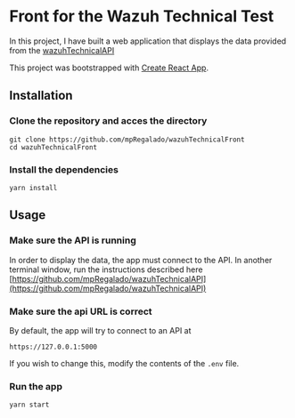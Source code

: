 # Front for the Wazuh Technical Test
In this project, I have built a web application that displays the data provided from the [wazuhTechnicalAPI](https://github.com/mpRegalado/wazuhTechnicalAPI)

This project was bootstrapped with [Create React App](https://github.com/facebook/create-react-app).

## Installation

### Clone the repository and acces the directory
```
git clone https://github.com/mpRegalado/wazuhTechnicalFront
cd wazuhTechnicalFront
```

### Install the dependencies
```
yarn install
```
## Usage

### Make sure the API is running
In order to display the data, the app must connect to the API.
In another terminal window, run the instructions described here
[https://github.com/mpRegalado/wazuhTechnicalAPI](https://github.com/mpRegalado/wazuhTechnicalAPI)

### Make sure the api URL is correct
By default, the app will try to connect to an API at
```
https://127.0.0.1:5000
```
If you wish to change this, modify the contents of the `.env` file.
### Run the app
```
yarn start
```
